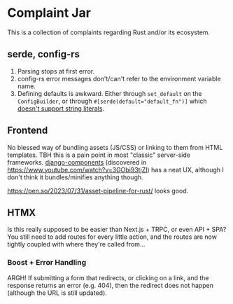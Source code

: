 # Complaint Jar

This is a collection of complaints regarding Rust and/or its ecosystem.

## serde, config-rs

1. Parsing stops at first error.
2. config-rs error messages don't/can't refer to the environment variable name.
3. Defining defaults is awkward.
   Either through `set_default` on the `ConfigBuilder`, or through `#[serde(default="default_fn")]` which [doesn't support string literals](https://github.com/serde-rs/serde/issues/368).

## Frontend

No blessed way of bundling assets (JS/CSS) or linking to them from HTML templates.
TBH this is a pain point in most "classic" server-side frameworks.
[django-components](https://github.com/EmilStenstrom/django-components/tree/master) (discovered in
https://www.youtube.com/watch?v=3GObi93tjZI) has a neat UX, although I don't think it bundles/minifies
anything though.

https://pen.so/2023/07/31/asset-pipeline-for-rust/ looks good.

## HTMX

Is this really supposed to be easier than Next.js + TRPC, or even API + SPA?
You still need to add routes for every little action, and the routes are now tightly coupled
with where they're called from...

### Boost + Error Handling

ARGH! If submitting a form that redirects, or clicking on a link, and the response returns an error (e.g. 404), then the redirect does not happen (although the URL is still updated).

